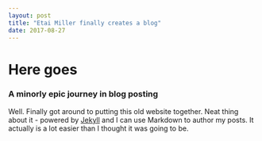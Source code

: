 ```yaml
---
layout: post
title: "Etai Miller finally creates a blog"
date: 2017-08-27
---
```


# Here goes
### A minorly epic journey in blog posting

Well. Finally got around to putting this old website together. Neat thing about it - powered by [Jekyll](http://jekyllrb.com) and I can use Markdown to author my posts. It actually is a lot easier than I thought it was going to be.
